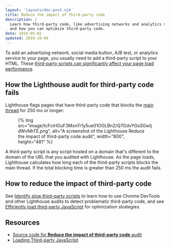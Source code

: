 ```yaml
---
layout: 'layouts/doc-post.njk'
title: Reduce the impact of third-party code
description: |
  Learn how third-party code, like advertising networks and analytics services, affects page load performance,
  and how you can optimize third-party code.
date: 2019-05-02
updated: 2019-10-04
---
```


To add an advertising network, social media button, A/B test, or analytics service to your page,
you usually need to add a third-party script to your HTML. These [third-party scripts can
significantly affect your page load performance](https://web.dev/third-party-javascript/).

## How the Lighthouse audit for third-party code fails

Lighthouse flags pages that have third-party code that blocks the [main thread] for 250&nbsp;ms or
longer:

<figure>
  {% Img src="image/tcFciHGuF3MxnTr1y5ue01OGLBn2/Q7GdvYGsSGwIjdWvNhTE.png", alt="A screenshot of the Lighthouse Reduce the impact of third-party code audit", width="800", height="481" %}
</figure>

A third-party script is any script hosted on a domain that's different to the domain of the URL
that you audited with Lighthouse. As the page loads, Lighthouse calculates how long each of the
third-party scripts blocks the main thread. If the total blocking time is greater than 250&nbsp;ms
the audit fails.

## How to reduce the impact of third-party code

See [Identify slow third-party scripts](https://web.dev/identify-slow-third-party-javascript/) to learn how to use
Chrome DevTools and other Lighthouse audits to detect problematic third-party code, and
see [Efficiently load third-party JavaScript](https://web.dev/efficiently-load-third-party-javascript/) for
optimization strategies.

## Resources

- [Source code for **Reduce the impact of third-party code** audit](https://github.com/GoogleChrome/lighthouse/blob/main/core/audits/third-party-summary.js)
- [Loading Third-party JavaScript](https://web.dev/optimizing-content-efficiency-loading-third-party-javascript/)

[main thread]: https://developer.mozilla.org/docs/Glossary/Main_thread
